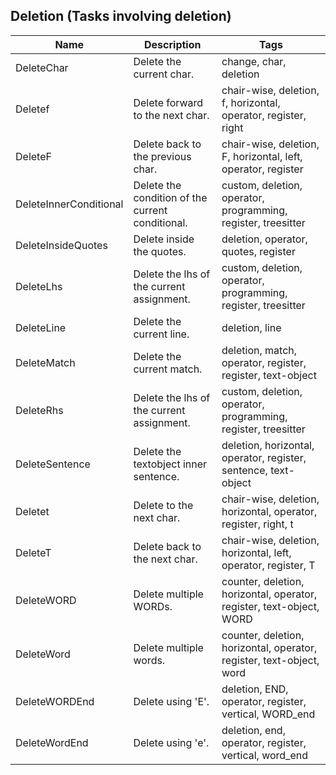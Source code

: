 ## Deletion (Tasks involving deletion)
| Name | Description | Tags
| --- | -------- | -------- |
|DeleteChar | Delete the current char. | change, char, deletion |
|Deletef | Delete forward to the next char. | chair-wise, deletion, f, horizontal, operator, register, right |
|DeleteF | Delete back to the previous char. | chair-wise, deletion, F, horizontal, left, operator, register |
|DeleteInnerConditional | Delete the condition of the current conditional. | custom, deletion, operator, programming, register, treesitter |
|DeleteInsideQuotes | Delete inside the quotes. | deletion, operator, quotes, register |
|DeleteLhs | Delete the lhs of the current assignment. | custom, deletion, operator, programming, register, treesitter |
|DeleteLine | Delete the current line. | deletion, line |
|DeleteMatch | Delete the current match. | deletion, match, operator, register, register, text-object |
|DeleteRhs | Delete the lhs of the current assignment. | custom, deletion, operator, programming, register, treesitter |
|DeleteSentence | Delete the textobject inner sentence. | deletion, horizontal, operator, register, sentence, text-object |
|Deletet | Delete to the next char. | chair-wise, deletion, horizontal, operator, register, right, t |
|DeleteT | Delete back to the next char. | chair-wise, deletion, horizontal, left, operator, register, T |
|DeleteWORD | Delete multiple WORDs. | counter, deletion, horizontal, operator, register, text-object, WORD |
|DeleteWord | Delete multiple words. | counter, deletion, horizontal, operator, register, text-object, word |
|DeleteWORDEnd | Delete using 'E'. | deletion, END, operator, register, vertical, WORD_end |
|DeleteWordEnd | Delete using 'e'. | deletion, end, operator, register, vertical, word_end |